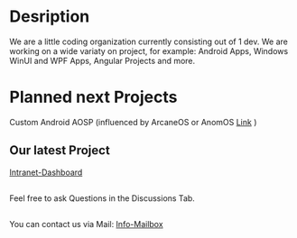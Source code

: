 # Desription
We are a little coding organization currently consisting out of 1 dev. We are working on a wide variaty on project, for example: Android Apps, Windows WinUI and WPF Apps, Angular Projects and more.
# Planned next Projects
Custom Android AOSP (influenced by ArcaneOS or AnomOS [Link](https://www.xda-developers.com/fbi-backdoor-pixel-arcaneos-anom/) )
## Our latest Project
[Intranet-Dashboard](https://github.com/CodeSpire-Solutions/Intranet-Dashboard)
##
Feel free to ask Questions in the Discussions Tab.
##
You can contact us via Mail: [Info-Mailbox](mailto:mail@kusa-app.rf.gd?subject=[GitHub])
